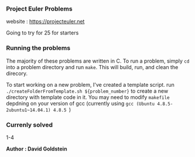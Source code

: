 ### Project Euler Problems

website : https://projecteuler.net

Going to try for 25 for starters

### Running the problems

The majority of these problems are written in C. To run a problem, simply `cd` into a problem directory and run `make`. This will build, run, and clean the direcory. 

To start working on a new problem, I've created a template script. run `./createFolderFromTemplate.sh ${problem_number}` to create a new directory with template code in it. You may need to modify `makefile` depdning on your version of gcc (currently using `gcc (Ubuntu 4.8.5-2ubuntu1~14.04.1) 4.8.5
`)

### Currenly solved

1-4

**Author : David Goldstein**

